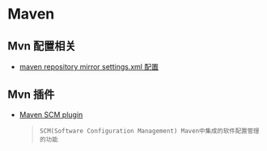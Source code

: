 # Maven

## Mvn 配置相关

* [maven repository mirror settings.xml 配置](http://blog.csdn.net/xiaoliuliu2050/article/details/51226504)

## Mvn 插件

* [Maven SCM plugin](http://maven.apache.org/scm/maven-scm-plugin/index.html)
  > `SCM(Software Configuration Management) Maven中集成的软件配置管理的功能`
